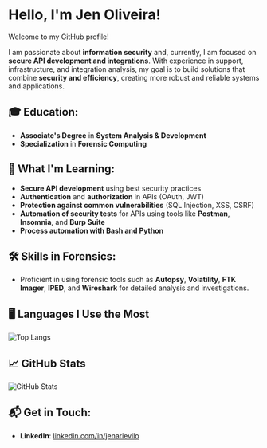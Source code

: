# Hello, I'm Jen Oliveira!

Welcome to my GitHub profile!

I am passionate about **information security** and, currently, I am focused on **secure API development and integrations**. With experience in support, infrastructure, and integration analysis, my goal is to build solutions that combine **security and efficiency**, creating more robust and reliable systems and applications.

## 🎓 Education:
- **Associate's Degree** in **System Analysis & Development**
- **Specialization** in **Forensic Computing**

## 🚀 What I'm Learning:
- **Secure API development** using best security practices
- **Authentication** and **authorization** in APIs (OAuth, JWT)
- **Protection against common vulnerabilities** (SQL Injection, XSS, CSRF)
- **Automation of security tests** for APIs using tools like **Postman**, **Insomnia**, and **Burp Suite**
- **Process automation with Bash and Python**

## 🛠️ Skills in Forensics:
- Proficient in using forensic tools such as **Autopsy**, **Volatility**, **FTK Imager**, **IPED**, and **Wireshark** for detailed analysis and investigations.

## 🖥️ Languages I Use the Most

![Top Langs](https://github-readme-stats.vercel.app/api/top-langs/?username=yenarievilo&langs_count=10&layout=compact)

## 📈 GitHub Stats

![GitHub Stats](https://github-readme-stats.vercel.app/api?username=yenarievilo&show_icons=true&hide_title=true&count_private=true&hide_border=true&theme=radical)

## 📬 Get in Touch:
- **LinkedIn**: [linkedin.com/in/jenarievilo](https://linkedin.com/in/jenarievilo)
